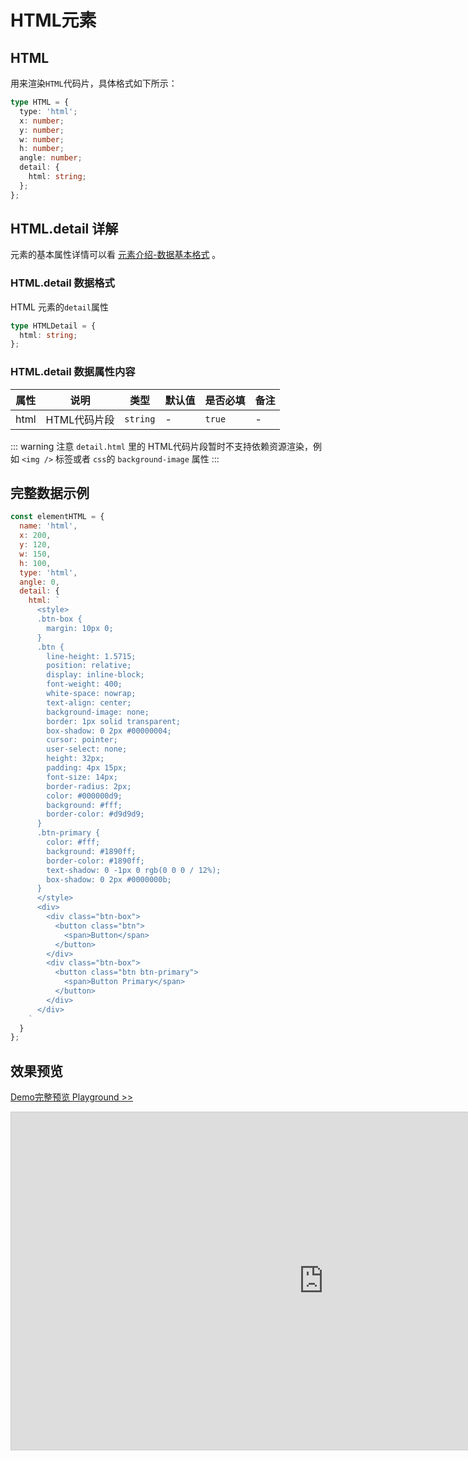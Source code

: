 # HTML元素

## HTML

用来渲染`HTML`代码片，具体格式如下所示：

```ts
type HTML = {
  type: 'html';
  x: number;
  y: number;
  w: number;
  h: number;
  angle: number;
  detail: {
    html: string;
  };
};
```

## HTML.detail 详解

元素的基本属性详情可以看 [元素介绍-数据基本格式](./info.md#数据基本格式) 。

### HTML.detail 数据格式

HTML 元素的`detail`属性

```ts
type HTMLDetail = {
  html: string;
};
```

### HTML.detail 数据属性内容

| 属性 | 说明         | 类型     | 默认值 | 是否必填 | 备注 |
| ---- | ------------ | -------- | ------ | -------- | ---- |
| html | HTML代码片段 | `string` | -      | `true`   | -    |

::: warning
注意 `detail.html` 里的 HTML代码片段暂时不支持依赖资源渲染，例如 `<img />` 标签或者 `css`的 `background-image` 属性
:::

## 完整数据示例

```js
const elementHTML = {
  name: 'html',
  x: 200,
  y: 120,
  w: 150,
  h: 100,
  type: 'html',
  angle: 0,
  detail: {
    html: `
      <style>
      .btn-box {
        margin: 10px 0;
      }
      .btn {
        line-height: 1.5715;
        position: relative;
        display: inline-block;
        font-weight: 400;
        white-space: nowrap;
        text-align: center;
        background-image: none;
        border: 1px solid transparent;
        box-shadow: 0 2px #00000004;
        cursor: pointer;
        user-select: none;
        height: 32px;
        padding: 4px 15px;
        font-size: 14px;
        border-radius: 2px;
        color: #000000d9;
        background: #fff;
        border-color: #d9d9d9;
      }
      .btn-primary {
        color: #fff;
        background: #1890ff;
        border-color: #1890ff;
        text-shadow: 0 -1px 0 rgb(0 0 0 / 12%);
        box-shadow: 0 2px #0000000b;
      }
      </style>
      <div>
        <div class="btn-box">
          <button class="btn">
            <span>Button</span>
          </button>
        </div>
        <div class="btn-box">
          <button class="btn btn-primary">
            <span>Button Primary</span>
          </button> 
        </div>
      </div>
    `
  }
};
```

## 效果预览

[Demo完整预览 Playground >>](https://idraw.js.org/playground/?demo=elem-html)

<iframe class="idraw-playground-preview" 
    src="https://idraw.js.org/playground/?demo=elem-html&header=false&sider=false&default-editor-split=50" 
    width="1000" height="540" frameborder="no" border="0"
    style="border: 1px solid #cecece; margin: 0px auto;"
  ></iframe>
